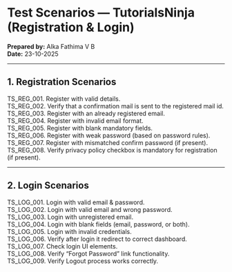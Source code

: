 # Test Scenarios — TutorialsNinja (Registration & Login)

**Prepared by:** Alka Fathima V B  
**Date:** 23-10-2025

---

## 1. Registration Scenarios

TS_REG_001. Register with valid details.  
TS_REG_002. Verify that a confirmation mail is sent to the registered mail id.  
TS_REG_003. Register with an already registered email.  
TS_REG_004. Register with invalid email format.  
TS_REG_005. Register with blank mandatory fields.  
TS_REG_006. Register with weak password (based on password rules).  
TS_REG_007. Register with mismatched confirm password (if present).   
TS_REG_008. Verify privacy policy checkbox is mandatory for registration (if present).   

---

## 2. Login Scenarios

TS_LOG_001. Login with valid email & password.  
TS_LOG_002. Login with valid email and wrong password.  
TS_LOG_003. Login with unregistered email.  
TS_LOG_004. Login with blank fields (email, password, or both).  
TS_LOG_005. Login with invalid credentials.  
TS_LOG_006. Verify after login it redirect to correct dashboard.  
TS_LOG_007. Check login UI elements.    
TS_LOG_008. Verify “Forgot Password” link functionality.    
TS_LOG_009. Verify Logout process works correctly.  


